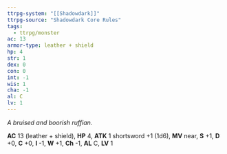 ```yaml
---
ttrpg-system: "[[Shadowdark]]"
ttrpg-source: "Shadowdark Core Rules"
tags:
  - ttrpg/monster
ac: 13
armor-type: leather + shield
hp: 4
str: 1
dex: 0
con: 0
int: -1
wis: 1
cha: -1
al: C
lv: 1
---
```


_A bruised and boorish ruffian._

**AC** 13 (leather + shield), **HP** 4, **ATK** 1 shortsword +1 (1d6), **MV** near, **S** +1, **D** +0, **C** +0, **I** -1, **W** +1, **Ch** -1, **AL** C, **LV** 1


